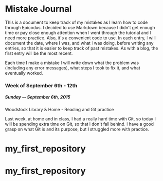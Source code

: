 # Mistake Journal

This is a document to keep track of my mistakes as I learn how to code through Epicodus. I decided to use Markdown because I didn't get enough time or pay close enough attention when I went through the tutorial and I need more practice. Also, it's a convenient code to use. In each entry, I will document the date, where I was, and what I was doing, before writing any entries, so that it is easier to keep track of past mistakes. As with a blog, the first entry will be the most recent.

Each time I make a mistake I will write down what the problem was (including any error messages), what steps I took to fix it, and what eventually worked.

### Week of September 6th - 12th
##### *Sunday -- September 6th, 2015*
Woodstock Library & Home - Reading and Git practice

Last week, at home and in class, I had a really hard time with Git, so today I will be spending extra time on Git, so that I don't fall behind. I have a good grasp on what Git is and its purpose, but I struggled more with practice.
# my_first_repository
# my_first_repository
